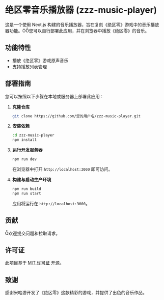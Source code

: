 # 绝区零音乐播放器 (zzz-music-player)

这是一个使用 Next.js 构建的音乐播放器，旨在复刻《绝区零》游戏中的音乐播放器功能。您可以自行部署此应用，并在浏览器中播放《绝区零》的音乐。

## 功能特性

- 播放《绝区零》游戏原声音乐
- 支持播放列表管理

## 部署指南

您可以按照以下步骤在本地或服务器上部署此应用：

1. **克隆仓库**

   ```bash
   git clone https://github.com/您的用户名/zzz-music-player.git
   ```
   
2. **安装依赖**

   ```bash
   cd zzz-music-player
   npm install
   ```

3. **运行开发服务器**

   ```bash
   npm run dev
   ```

   在浏览器中打开 `http://localhost:3000` 即可访问。

4. **构建与启动生产环境**

   ```bash
   npm run build
   npm run start
   ```

   应用将运行在 `http://localhost:3000`。


## 贡献

欢迎提交问题和拉取请求。

## 许可证

此项目基于 [MIT 许可证](LICENSE) 开源。

## 致谢

感谢米哈游开发了《绝区零》这款精彩的游戏，并提供了出色的音乐作品。

